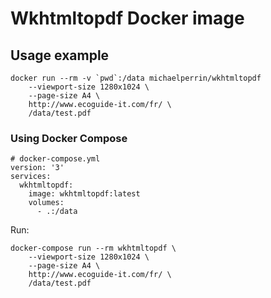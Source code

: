 # Wkhtmltopdf Docker image

## Usage example

    docker run --rm -v `pwd`:/data michaelperrin/wkhtmltopdf
        --viewport-size 1280x1024 \
        --page-size A4 \
        http://www.ecoguide-it.com/fr/ \
        /data/test.pdf

### Using Docker Compose

    # docker-compose.yml
    version: '3'
    services:
      wkhtmltopdf:
        image: wkhtmltopdf:latest
        volumes:
          - .:/data

Run:

    docker-compose run --rm wkhtmltopdf \
        --viewport-size 1280x1024 \
        --page-size A4 \
        http://www.ecoguide-it.com/fr/ \
        /data/test.pdf
